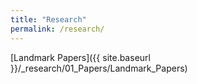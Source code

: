 ```yaml
---
title: "Research"
permalink: /research/
---
```


[Landmark Papers]({{ site.baseurl }}/_research/01_Papers/Landmark_Papers)





